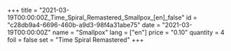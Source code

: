 +++
title = "2021-03-19T00:00:00Z_Time_Spiral_Remastered_Smallpox_[en]_false"
id = "c28db9a4-6696-460b-a9d3-98f4a31abe75"
date = "2021-03-19T00:00:00Z"
name = "Smallpox"
lang = ["en"]
price = "0.10"
quantity = 4
foil = false
set = "Time Spiral Remastered"
+++

